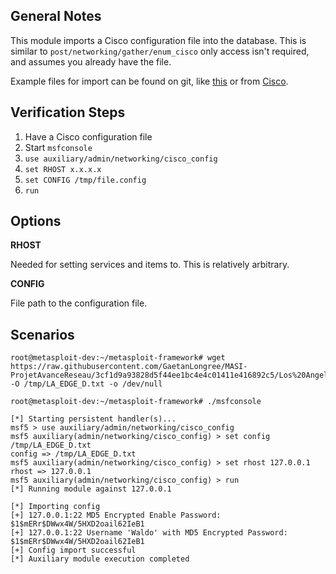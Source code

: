 ## General Notes

This module imports a Cisco configuration file into the database.
This is similar to `post/networking/gather/enum_cisco` only access isn't required,
and assumes you already have the file.

Example files for import can be found on git, like [this](https://raw.githubusercontent.com/GaetanLongree/MASI-ProjetAvanceReseau/3cf1d9a93828d5f44ee1bc4e4c01411e416892c5/Los%20Angeles/LA_EDGE_D.txt)
or from [Cisco](https://www.cisco.com/en/US/docs/routers/access/800/850/software/configuration/guide/sampconf.html).

## Verification Steps

1. Have a Cisco configuration file
2. Start `msfconsole`
3. `use auxiliary/admin/networking/cisco_config`
4. `set RHOST x.x.x.x`
5. `set CONFIG /tmp/file.config`
6. `run`

## Options

  **RHOST**

  Needed for setting services and items to.  This is relatively arbitrary.

  **CONFIG**

  File path to the configuration file.

## Scenarios

```
root@metasploit-dev:~/metasploit-framework# wget https://raw.githubusercontent.com/GaetanLongree/MASI-ProjetAvanceReseau/3cf1d9a93828d5f44ee1bc4e4c01411e416892c5/Los%20Angeles/LA_EDGE_D.txt -O /tmp/LA_EDGE_D.txt -o /dev/null

root@metasploit-dev:~/metasploit-framework# ./msfconsole 

[*] Starting persistent handler(s)...
msf5 > use auxiliary/admin/networking/cisco_config 
msf5 auxiliary(admin/networking/cisco_config) > set config /tmp/LA_EDGE_D.txt
config => /tmp/LA_EDGE_D.txt
msf5 auxiliary(admin/networking/cisco_config) > set rhost 127.0.0.1
rhost => 127.0.0.1
msf5 auxiliary(admin/networking/cisco_config) > run
[*] Running module against 127.0.0.1

[*] Importing config
[+] 127.0.0.1:22 MD5 Encrypted Enable Password: $1$mERr$DWwx4W/5HXD2oail62IeB1
[+] 127.0.0.1:22 Username 'Waldo' with MD5 Encrypted Password: $1$mERr$DWwx4W/5HXD2oail62IeB1
[+] Config import successful
[*] Auxiliary module execution completed
```

